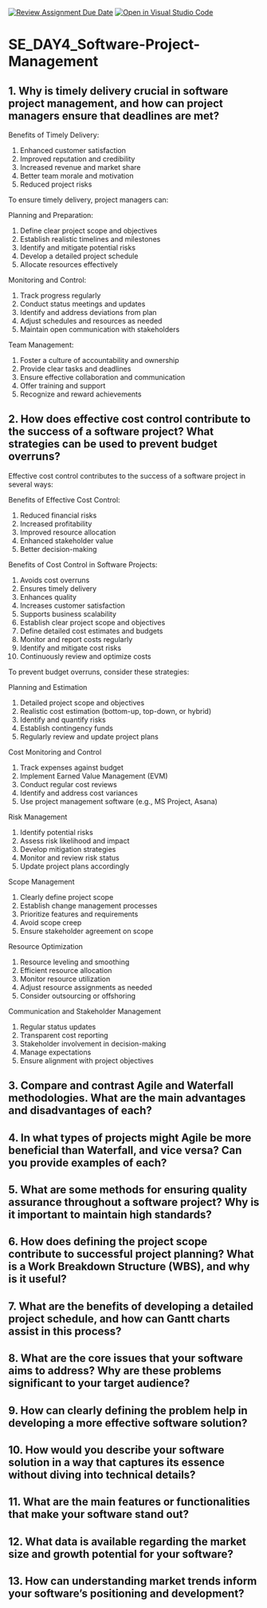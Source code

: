 [![Review Assignment Due Date](https://classroom.github.com/assets/deadline-readme-button-22041afd0340ce965d47ae6ef1cefeee28c7c493a6346c4f15d667ab976d596c.svg)](https://classroom.github.com/a/9pw6JKcu)
[![Open in Visual Studio Code](https://classroom.github.com/assets/open-in-vscode-2e0aaae1b6195c2367325f4f02e2d04e9abb55f0b24a779b69b11b9e10269abc.svg)](https://classroom.github.com/online_ide?assignment_repo_id=16228819&assignment_repo_type=AssignmentRepo)
# SE_DAY4_Software-Project-Management
## 1. Why is timely delivery crucial in software project management, and how can project managers ensure that deadlines are met?

Benefits of Timely Delivery:


1. Enhanced customer satisfaction
2. Improved reputation and credibility
3. Increased revenue and market share
4. Better team morale and motivation
5. Reduced project risks


To ensure timely delivery, project managers can:


Planning and Preparation:

1. Define clear project scope and objectives
2. Establish realistic timelines and milestones
3. Identify and mitigate potential risks
4. Develop a detailed project schedule
5. Allocate resources effectively


Monitoring and Control:


1. Track progress regularly
2. Conduct status meetings and updates
3. Identify and address deviations from plan
4. Adjust schedules and resources as needed
5. Maintain open communication with stakeholders


Team Management:


1. Foster a culture of accountability and ownership
2. Provide clear tasks and deadlines
3. Ensure effective collaboration and communication
4. Offer training and support
5. Recognize and reward achievements

## 2. How does effective cost control contribute to the success of a software project? What strategies can be used to prevent budget overruns?

Effective cost control contributes to the success of a software project in several ways:


Benefits of Effective Cost Control:


1. Reduced financial risks
2. Increased profitability
3. Improved resource allocation
4. Enhanced stakeholder value
5. Better decision-making

Benefits of Cost Control in Software Projects:


1. Avoids cost overruns
2. Ensures timely delivery
3. Enhances quality
4. Increases customer satisfaction
5. Supports business scalability
6. Establish clear project scope and objectives
7. Define detailed cost estimates and budgets
8. Monitor and report costs regularly
9. Identify and mitigate cost risks
10. Continuously review and optimize costs

To prevent budget overruns, consider these strategies:


Planning and Estimation


1. Detailed project scope and objectives
2. Realistic cost estimation (bottom-up, top-down, or hybrid)
3. Identify and quantify risks
4. Establish contingency funds
5. Regularly review and update project plans


Cost Monitoring and Control


1. Track expenses against budget
2. Implement Earned Value Management (EVM)
3. Conduct regular cost reviews
4. Identify and address cost variances
5. Use project management software (e.g., MS Project, Asana)


Risk Management


1. Identify potential risks
2. Assess risk likelihood and impact
3. Develop mitigation strategies
4. Monitor and review risk status
5. Update project plans accordingly


Scope Management


1. Clearly define project scope
2. Establish change management processes
3. Prioritize features and requirements
4. Avoid scope creep
5. Ensure stakeholder agreement on scope


Resource Optimization


1. Resource leveling and smoothing
2. Efficient resource allocation
3. Monitor resource utilization
4. Adjust resource assignments as needed
5. Consider outsourcing or offshoring


Communication and Stakeholder Management


1. Regular status updates
2. Transparent cost reporting
3. Stakeholder involvement in decision-making
4. Manage expectations
5. Ensure alignment with project objectives

## 3. Compare and contrast Agile and Waterfall methodologies. What are the main advantages and disadvantages of each?
## 4. In what types of projects might Agile be more beneficial than Waterfall, and vice versa? Can you provide examples of each?
## 5. What are some methods for ensuring quality assurance throughout a software project? Why is it important to maintain high standards?
## 6. How does defining the project scope contribute to successful project planning? What is a Work Breakdown Structure (WBS), and why is it useful?


## 7. What are the benefits of developing a detailed project schedule, and how can Gantt charts assist in this process?
## 8. What are the core issues that your software aims to address? Why are these problems significant to your target audience?
## 9. How can clearly defining the problem help in developing a more effective software solution?
## 10. How would you describe your software solution in a way that captures its essence without diving into technical details?
## 11. What are the main features or functionalities that make your software stand out?
## 12. What data is available regarding the market size and growth potential for your software?
## 13. How can understanding market trends inform your software’s positioning and development?
